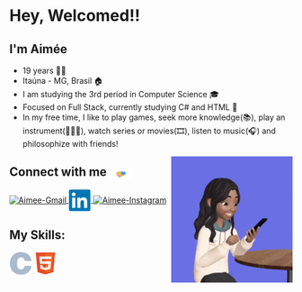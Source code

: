 # Hey, Welcomed!!
## I'm Aimée

- 19 years 👩🏾
- Itaúna - MG, Brasil 🏠
- I am studying the 3rd period in Computer Science 🎓
- Focused on Full Stack, currently studying C# and HTML 🎯
- In my free time, I like to play games, seek more knowledge(📚), play an instrument(🎹🎸🎤), watch series or movies(🎞), listen to music(🎧) and philosophize with friends!

<img align="right" alt = "Aimee-avatar" src="https://raw.githubusercontent.com/Aimeeferreira/Aimeeferreira/main/perfi..1%20(3).gif" >

## Connect with me  <img align = "center" alt = "Aimee-c" heigth = "30" width = "40" src = "https://raw.githubusercontent.com/SatYu26/SatYu26/master/Assets/Handshake.gif"  style = "max-width:100%;" > </img>
<a href = "mailto: aimeeferreira19@gmail.com" target = "_blank" >
<img align = "center" alt = "Aimee-Gmail" heigth = "30" width = "40" src = "https://image.flaticon.com/icons/png/512/281/281769.png"  style = "max-width:100%;" > </a>
<a href = "https://www.linkedin.com/in/aimeeferreiraa/" target = "_blank" >
<img align = "center" alt = "Aimee-Linkedin" heigth = "30" width = "40" src = "https://raw.githubusercontent.com/devicons/devicon/master/icons/linkedin/linkedin-original.svg"  style = "max-width:100%;" > </a>
<a href = "https://www.instagram.com/aimeeferreira_/?hl=pt-br" target = "_blank" >
<img align = "center" alt = "Aimee-Instagram" heigth = "30" width = "40" src = "https://imagepng.org/wp-content/uploads/2017/08/instagram-icone-icon-1.png"  style = "max-width:100%;" > </a>

## My Skills:
<img align = "center" alt = "Aimee-c" heigth = "30" width = "40" src = "https://raw.githubusercontent.com/devicons/devicon/master/icons/c/c-original.svg"  style = "max-width:100%;" > </img>
<img align = "center" alt = "Aimee-html" heigth = "30" width = "40" src = "https://raw.githubusercontent.com/devicons/devicon/master/icons/html5/html5-original.svg"  style = "max-width:100%;" > </img>

<!--
**Aimeeferreira/Aimeeferreira** is a ✨ _special_ ✨ repository because its `README.md` (this file) appears on your GitHub profile.

Here are some ideas to get you started:

- 🔭 I’m currently working on ...
- 🌱 I’m currently learning ...
- 👯 I’m looking to collaborate on ...
- 🤔 I’m looking for help with ...
- 💬 Ask me about ...
- 📫 How to reach me: ...
- 😄 Pronouns: ...
- ⚡ Fun fact: ...
-->
